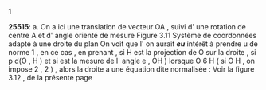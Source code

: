 1

**25515**: a. On a ici une translation de vecteur OA , suivi d' une rotation de centre A et d' angle orienté de mesure Figure 3.11 Système de coordonnées adapté à une droite du plan On voit que l' on aurait ***eu*** intérêt à prendre u de norme 1 , en ce cas , en prenant , si H est la projection de O sur la droite , si p d(O , H ) et si est la mesure de l' angle e , OH ) lorsque O 6 H ( si O H , on impose 2 , 2 ) , alors la droite a une équation dite normalisée : Voir la figure 3.12 , de la présente page